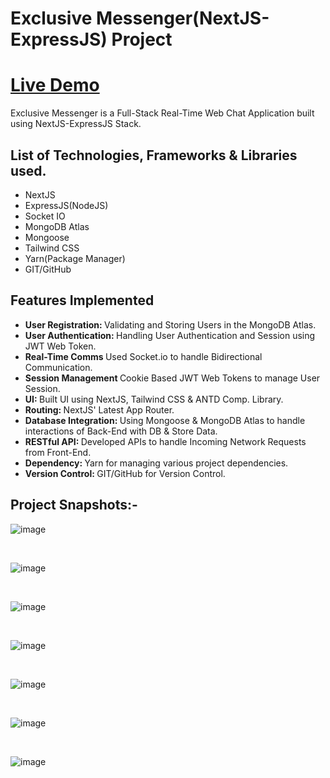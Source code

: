 <h1>Exclusive Messenger(NextJS-ExpressJS) Project</h1>

<h1><a href = "https://exclusive-messenger.up.onrender.com/">Live Demo</a></h1>

<p>Exclusive Messenger is a Full-Stack Real-Time Web Chat Application built using NextJS-ExpressJS Stack.</p>

<h2>List of Technologies, Frameworks & Libraries used.</h2>
<ul>
        <li>NextJS</li>
        <li>ExpressJS(NodeJS)</li>
        <li>Socket IO</li>
        <li>MongoDB Atlas</li>
        <li>Mongoose</li>
        <li>Tailwind CSS</li>
        <li>Yarn(Package Manager)</li>
        <li>GIT/GitHub</li>
</ul>

<h2>Features Implemented</h2>
<ul>
        <li><strong>User Registration: </strong>Validating and Storing Users in the MongoDB Atlas.</li>
        <li><strong>User Authentication: </strong>Handling User Authentication and Session using JWT Web Token.</li>
        <li><strong>Real-Time Comms </strong>Used Socket.io to handle Bidirectional Communication.</li>
        <li><strong>Session Management </strong>Cookie Based JWT Web Tokens to manage User Session.</li>
        <li><strong>UI: </strong>Built UI using NextJS, Tailwind CSS & ANTD Comp. Library.</li>
        <li><strong>Routing: </strong>NextJS' Latest App Router.</li>
        <li><strong>Database Integration: </strong>Using Mongoose & MongoDB Atlas to handle interactions of Back-End with DB & Store Data.</li>
        <li><strong>RESTful API: </strong>Developed APIs to handle Incoming Network Requests from Front-End.</li>
        <li><strong>Dependency: </strong>Yarn for managing various project dependencies.</li>
        <li><strong>Version Control: </strong>GIT/GitHub for Version Control.</li>
</ul>

<h2>Project Snapshots:-</h2>

![image](https://github.com/AbhishekDevJr/Web-Chat-App/assets/101062487/aa67f5d2-3fce-4201-8cf2-3aa8a9a9d906)

<br>

![image](https://github.com/AbhishekDevJr/Web-Chat-App/assets/101062487/98e12a9f-6ec1-464a-8c77-3d717c979d56)

<br>

![image](https://github.com/AbhishekDevJr/Web-Chat-App/assets/101062487/3d2fd9de-3357-4245-a077-9c0a994e3a97)

<br>

![image](https://github.com/AbhishekDevJr/Web-Chat-App/assets/101062487/e1af8387-e934-4075-a084-1e7d60d94c62)

<br>

![image](https://github.com/AbhishekDevJr/Web-Chat-App/assets/101062487/b8da34c0-28e8-4a95-b346-cdb10111a3a0)

<br>

![image](https://github.com/AbhishekDevJr/Web-Chat-App/assets/101062487/06515e48-d4e2-4580-9219-e2e3144fca65)

<br>

![image](https://github.com/AbhishekDevJr/Web-Chat-App/assets/101062487/a6f3a3aa-5711-486d-ae2b-633ffbc9e005)

<br>




